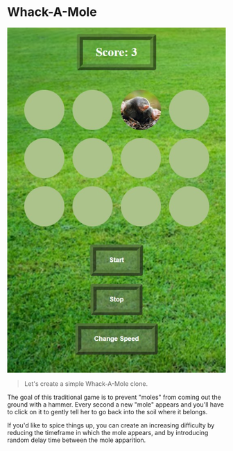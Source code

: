 # Whack-A-Mole

 ![Whack-A-Mole](https://github.com/DelphineLecorney/Whack-A-Mole/blob/main/assets/pictures/CaptureWahck-A-Mole.jpg "Whack-A-Mole")

> Let's create a simple Whack-A-Mole clone.

The goal of this traditional game is to prevent "moles" from coming out the ground with a hammer. Every second a new "mole" appears and you'll have to click on it to gently tell her to go back into the soil where it belongs.

If you'd like to spice things up, you can create an increasing difficulty by reducing the timeframe in which the mole appears, and by introducing random delay time between the mole apparition.

